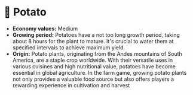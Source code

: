 # 🥔 Potato

* **Economy values:** Medium
* **Growing period:** Potatoes have a not too long growth period, taking about 8 hours for the plant to mature. It's crucial to water them at specified intervals to achieve maximum yield.
* **Origin:** Potato plants, originating from the Andes mountains of South America, are a staple crop worldwide. With their versatile uses in various cuisines and high nutritional value, potatoes have become essential in global agriculture. In the farm game, growing potato plants not only provides a valuable food source but also offers players a rewarding experience in cultivation and harvest

<div align="center">

<figure><img src="../../.gitbook/assets/tree-mid-7.png" alt=""><figcaption></figcaption></figure>

 

<figure><img src="../../.gitbook/assets/tree-7.png" alt=""><figcaption></figcaption></figure>

</div>
